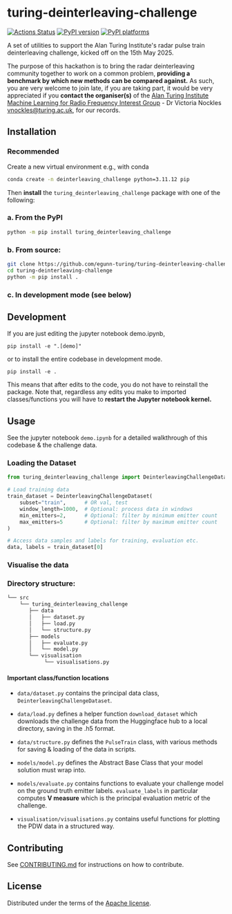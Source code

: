 # turing-deinterleaving-challenge

[![Actions Status][actions-badge]][actions-link]
[![PyPI version][pypi-version]][pypi-link]
[![PyPI platforms][pypi-platforms]][pypi-link]

A set of utilities to support the Alan Turing Institute's  radar pulse train deinterleaving challenge, kicked off on the 15th May 2025. 

The purpose of this hackathon is to bring the radar deinterleaving community together to work on a common problem, **providing a benchmark by which new methods can be compared against.** As such, you are very welcome to join late, if you are taking part, it would be very appreciated if you **contact the organiser(s)** of the [Alan Turing Institute Machine Learning for Radio Frequency Interest Group](https://www.turing.ac.uk/research/interest-groups/machine-learning-radio-frequency-applications) - Dr Victoria Nockles <vnockles@turing.ac.uk>, for our records.

## Installation

### Recommended

Create a new virtual environment e.g., with conda

```bash
conda create -n deinterleaving_challenge python=3.11.12 pip
```

Then **install** the ```turing_deinterleaving_challenge``` package with one of the following:

### a. From the PyPI 
 ```bash
python -m pip install turing_deinterleaving_challenge
```

###  b. From source:
```bash
git clone https://github.com/egunn-turing/turing-deinterleaving-challenge
cd turing-deinterleaving-challenge
python -m pip install .
```

### c. In development mode (see below)
## Development

If you are just editing the jupyter notebook demo.ipynb,

 ```pip install -e ".[demo]"```

or to install the entire codebase in development mode.

```pip install -e .```

 This means that after edits to the code, you do not have to reinstall the package. Note that, regardless any edits you make to imported classes/functions you will have to **restart the Jupyter notebook kernel.**


## Usage

See the jupyter notebook ```demo.ipynb``` for a detailed walkthrough of this codebase & the challenge data.

### Loading the Dataset

```python
from turing_deinterleaving_challenge import DeinterleavingChallengeDataset

# Load training data
train_dataset = DeinterleavingChallengeDataset(
    subset="train",      # OR val, test
    window_length=1000,  # Optional: process data in windows
    min_emitters=2,      # Optional: filter by minimum emitter count
    max_emitters=5       # Optional: filter by maximum emitter count
)

# Access data samples and labels for training, evaluation etc.
data, labels = train_dataset[0]
```

### Visualise the data



### Directory structure:
```bash
└── src
    └── turing_deinterleaving_challenge
       ├── data
       │   ├── dataset.py
       │   ├── load.py
       │   └── structure.py
       ├── models
       │   ├── evaluate.py
       │   └── model.py
       └── visualisation
            └── visualisations.py
```
#### Important class/function locations
* ```data/dataset.py``` contains the principal data class, ```DeinterleavingChallengeDataset```.
* ```data/load.py``` defines a helper function ```download_dataset``` which downloads the challenge data from the Huggingface hub to a local directory, saving in the .h5 format.
* ```data/structure.py``` defines the ```PulseTrain``` class, with various methods for saving & loading of the data in scripts.

* ```models/model.py``` defines the Abstract Base Class that your model solution must wrap into. 
* ```models/evaluate.py``` contains functions to evaluate your challenge model on the ground truth emitter labels. ```evaluate_labels``` in particular computes **V measure** which is the principal evaluation metric of the challenge.

* ```visualisation/visualisations.py``` contains useful functions for plotting the PDW data in a structured way.
## Contributing

See [CONTRIBUTING.md](CONTRIBUTING.md) for instructions on how to contribute.

## License

Distributed under the terms of the [Apache license](LICENSE).


<!-- prettier-ignore-start -->
[actions-badge]:            https://github.com/egunn-turing/turing-deinterleaving-challenge/workflows/CI/badge.svg
[actions-link]:             https://github.com/egunn-turing/turing-deinterleaving-challenge/actions
[pypi-link]:                https://pypi.org/project/turing-deinterleaving-challenge/
[pypi-platforms]:           https://img.shields.io/pypi/pyversions/turing-deinterleaving-challenge
[pypi-version]:             https://img.shields.io/pypi/v/turing-deinterleaving-challenge
<!-- prettier-ignore-end -->
